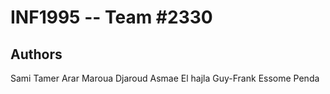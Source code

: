 INF1995 -- Team #2330
===================

## Authors
Sami Tamer Arar
Maroua Djaroud
Asmae El hajla
Guy-Frank Essome Penda
